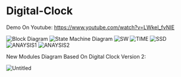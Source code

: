 # Digital-Clock
Demo On Youtube: 
    https://www.youtube.com/watch?v=LWkeI_fvNIE
    
![Block Diagram](https://user-images.githubusercontent.com/51443318/95990021-4b9e9a00-0e2b-11eb-93e9-de58bccea198.PNG)
![State Machine Diagram](https://user-images.githubusercontent.com/51443318/95990036-4fcab780-0e2b-11eb-90dd-9a1b4e7b3c3d.png)
![SW](https://user-images.githubusercontent.com/51443318/95990055-53f6d500-0e2b-11eb-9018-c046397ee268.PNG)
![TIME](https://user-images.githubusercontent.com/51443318/95990066-578a5c00-0e2b-11eb-93a0-3b2ad1e9035a.PNG)
![SSD](https://user-images.githubusercontent.com/51443318/95990076-5a854c80-0e2b-11eb-9553-3a15e9ec7ef4.PNG)
![ANAYSIS1](https://user-images.githubusercontent.com/51443318/95990095-5fe29700-0e2b-11eb-8114-1d6fe8aeedc2.PNG)
![ANAYSIS2](https://user-images.githubusercontent.com/51443318/95990112-653fe180-0e2b-11eb-9e00-b3daaf449e1c.PNG)

New Modules Diagram Based On Digital Clock Version 2:

![Untitled](https://user-images.githubusercontent.com/51443318/99321896-8efb8680-2877-11eb-9c79-76bf3325f3ca.png)
